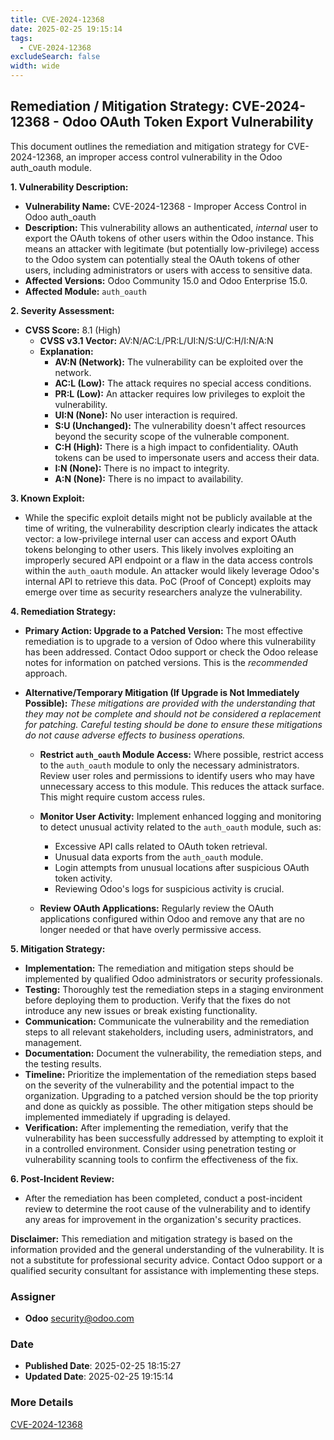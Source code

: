 ```yaml
---
title: CVE-2024-12368
date: 2025-02-25 19:15:14
tags:
  - CVE-2024-12368
excludeSearch: false
width: wide
---
```


## Remediation / Mitigation Strategy: CVE-2024-12368 - Odoo OAuth Token Export Vulnerability

This document outlines the remediation and mitigation strategy for CVE-2024-12368, an improper access control vulnerability in the Odoo auth_oauth module.

**1. Vulnerability Description:**

*   **Vulnerability Name:** CVE-2024-12368 - Improper Access Control in Odoo auth_oauth
*   **Description:** This vulnerability allows an authenticated, *internal* user to export the OAuth tokens of other users within the Odoo instance.  This means an attacker with legitimate (but potentially low-privilege) access to the Odoo system can potentially steal the OAuth tokens of other users, including administrators or users with access to sensitive data.
*   **Affected Versions:** Odoo Community 15.0 and Odoo Enterprise 15.0.
*   **Affected Module:** `auth_oauth`

**2. Severity Assessment:**

*   **CVSS Score:** 8.1 (High)
    *   **CVSS v3.1 Vector:** AV:N/AC:L/PR:L/UI:N/S:U/C:H/I:N/A:N
    *   **Explanation:**
        *   **AV:N (Network):** The vulnerability can be exploited over the network.
        *   **AC:L (Low):** The attack requires no special access conditions.
        *   **PR:L (Low):** An attacker requires low privileges to exploit the vulnerability.
        *   **UI:N (None):** No user interaction is required.
        *   **S:U (Unchanged):**  The vulnerability doesn't affect resources beyond the security scope of the vulnerable component.
        *   **C:H (High):** There is a high impact to confidentiality.  OAuth tokens can be used to impersonate users and access their data.
        *   **I:N (None):**  There is no impact to integrity.
        *   **A:N (None):**  There is no impact to availability.

**3. Known Exploit:**

*   While the specific exploit details might not be publicly available at the time of writing, the vulnerability description clearly indicates the attack vector:  a low-privilege internal user can access and export OAuth tokens belonging to other users.  This likely involves exploiting an improperly secured API endpoint or a flaw in the data access controls within the `auth_oauth` module.  An attacker would likely leverage Odoo's internal API to retrieve this data.  PoC (Proof of Concept) exploits may emerge over time as security researchers analyze the vulnerability.

**4. Remediation Strategy:**

*   **Primary Action: Upgrade to a Patched Version:** The most effective remediation is to upgrade to a version of Odoo where this vulnerability has been addressed.  Contact Odoo support or check the Odoo release notes for information on patched versions.  This is the *recommended* approach.

*   **Alternative/Temporary Mitigation (If Upgrade is Not Immediately Possible):**  *These mitigations are provided with the understanding that they may not be complete and should not be considered a replacement for patching.  Careful testing should be done to ensure these mitigations do not cause adverse effects to business operations.*

    *   **Restrict `auth_oauth` Module Access:**  Where possible, restrict access to the `auth_oauth` module to only the necessary administrators.  Review user roles and permissions to identify users who may have unnecessary access to this module.  This reduces the attack surface. This might require custom access rules.

    *   **Monitor User Activity:** Implement enhanced logging and monitoring to detect unusual activity related to the `auth_oauth` module, such as:
        *   Excessive API calls related to OAuth token retrieval.
        *   Unusual data exports from the `auth_oauth` module.
        *   Login attempts from unusual locations after suspicious OAuth token activity.
        *   Reviewing Odoo's logs for suspicious activity is crucial.

    *   **Review OAuth Applications:** Regularly review the OAuth applications configured within Odoo and remove any that are no longer needed or that have overly permissive access.

**5. Mitigation Strategy:**

*   **Implementation:** The remediation and mitigation steps should be implemented by qualified Odoo administrators or security professionals.
*   **Testing:**  Thoroughly test the remediation steps in a staging environment before deploying them to production.  Verify that the fixes do not introduce any new issues or break existing functionality.
*   **Communication:**  Communicate the vulnerability and the remediation steps to all relevant stakeholders, including users, administrators, and management.
*   **Documentation:**  Document the vulnerability, the remediation steps, and the testing results.
*   **Timeline:**  Prioritize the implementation of the remediation steps based on the severity of the vulnerability and the potential impact to the organization.  Upgrading to a patched version should be the top priority and done as quickly as possible. The other mitigation steps should be implemented immediately if upgrading is delayed.
*   **Verification:** After implementing the remediation, verify that the vulnerability has been successfully addressed by attempting to exploit it in a controlled environment.  Consider using penetration testing or vulnerability scanning tools to confirm the effectiveness of the fix.

**6. Post-Incident Review:**

*   After the remediation has been completed, conduct a post-incident review to determine the root cause of the vulnerability and to identify any areas for improvement in the organization's security practices.

**Disclaimer:** This remediation and mitigation strategy is based on the information provided and the general understanding of the vulnerability. It is not a substitute for professional security advice. Contact Odoo support or a qualified security consultant for assistance with implementing these steps.

### Assigner
- **Odoo** <security@odoo.com>

### Date
- **Published Date**: 2025-02-25 18:15:27
- **Updated Date**: 2025-02-25 19:15:14

### More Details
[CVE-2024-12368](https://www.cvedetails.com/cve/CVE-2024-12368)